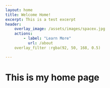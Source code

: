 ```yaml
---
layout: home
title: Welcome Home!
excerpt: This is a test excerpt
header: 
    overlay_image: /assets/images/spacex.jpg
    actions:
        - label: "Learn More"
          url: /about
    overlay_filter :rgba(92, 50, 168, 0.5)

---
```


# This is my home page
